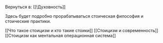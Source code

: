 Вернуться в: [[!Духовность]]

Здесь будет подробно прорабатываться стоическая философия и стоические практики.

[[Что такое стоицизм и кто такие стоики]]
[[Стоицизм и современность]]
[[Стоицизм как ментальная операционная система]]